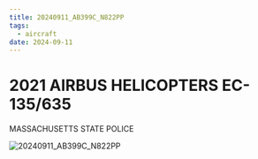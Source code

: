 ```yaml
---
title: 20240911_AB399C_N822PP
tags:
  - aircraft
date: 2024-09-11
---
```


# 2021 AIRBUS HELICOPTERS EC-135/635

MASSACHUSETTS STATE POLICE

![20240911_AB399C_N822PP](/aircraft/20240911_AB399C_N822PP.jpg)